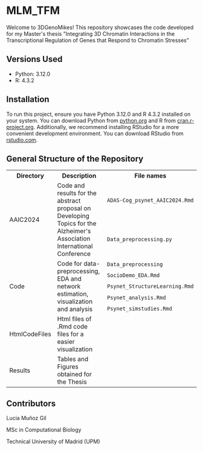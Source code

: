 # MLM_TFM

Welcome to 3DGenoMikes! This repository showcases the code developed for my Master's thesis "Integrating 3D Chromatin Interactions in the Transcriptional Regulation of Genes that Respond to Chromatin Stresses"

## Versions Used

- Python: 3.12.0
- R: 4.3.2

## Installation

To run this project, ensure you have Python 3.12.0 and R 4.3.2 installed on your system. You can download Python from [python.org](https://www.python.org/downloads/release/python-3120/) and R from [cran.r-project.org](https://cran.r-project.org/bin/windows/base/). Additionally, we recommend installing RStudio for a more convenient development environment. You can download RStudio from [rstudio.com](https://www.rstudio.com/products/rstudio/download/).


## General Structure of the Repository
<table>
  <tr>
    <th>Directory</th>
    <th>Description</th>
    <th>File names</th>
  </tr>
  <tr>
    <td rowspan="2">AAIC2024</td>
    <td rowspan="2">Code and results for the abstract proposal on Developing Topics for the Alzheimer's Association International Conference</td>
    <td><code>ADAS-Cog_psynet_AAIC2024.Rmd</code></td>
  </tr>
  <tr>
    <td><code>Data_preprocessing.py</code></td>
  </tr>
  
  <tr>
    <td rowspan="5">Code</td>
    <td rowspan="5">Code for data-preprocessing, EDA and network estimation, visualization and analysis </td>
    <td><code>Data_preprocessing</code></td>
  </tr>

  <tr>
    <td><code>SocioDemo_EDA.Rmd</code></td>
  </tr>
  <tr>
    <td><code>Psynet_StructureLearning.Rmd</code></td>
  </tr>
  <tr>
    <td><code>Psynet_analysis.Rmd</code></td>
  </tr>
  <tr>
    <td><code>Psynet_simstudies.Rmd</code></td>
  </tr>
  <tr>
    <td rowspan="1">HtmlCodeFiles</td>
    <td rowspan="1">Html files of .Rmd code files for a easier visualization </td>
    <td></code></td>
  </tr>
  <tr>
    <td rowspan="1">Results</td>
    <td rowspan="1">Tables and Figures obtained for the Thesis</td>
    <td></code></td>
  </tr>


</table>

## Contributors

Lucia Muñoz Gil

MSc in Computational Biology

Technical University of Madrid (UPM)
